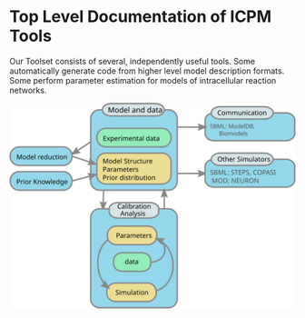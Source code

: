 # Top Level Documentation of ICPM Tools

Our Toolset consists of several, independently useful tools. 
Some automatically generate code from higher level model description formats. 
Some perform parameter estimation for models of intracellular reaction networks.

![Organizational Flowchart](ToolsetFlowchart.svg)

